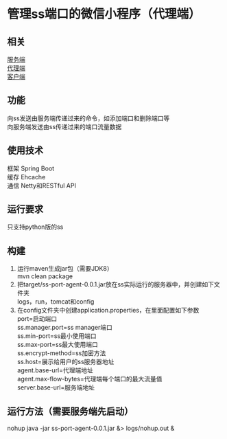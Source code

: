 # 管理ss端口的微信小程序（代理端）  
## 相关  
[服务端](https://github.com/hpq86zllw/ss-port-server)  
[代理端](https://github.com/hpq86zllw/ss-port-agent)  
[客户端](https://github.com/hpq86zllw/ss-port-client)  
## 功能  
向ss发送由服务端传递过来的命令，如添加端口和删除端口等  
向服务端发送由ss传递过来的端口流量数据  
## 使用技术  
框架 Spring Boot  
缓存 Ehcache  
通信 Netty和RESTful API  
## 运行要求  
只支持python版的ss  
## 构建  
1. 运行maven生成jar包（需要JDK8）  
mvn clean package  
2. 把target/ss-port-agent-0.0.1.jar放在ss实际运行的服务器中，并创建如下文件夹  
logs，run，tomcat和config  
3. 在config文件夹中创建application.properties，在里面配置如下参数  
port=启动端口  
ss.manager.port=ss manager端口  
ss.min-port=ss最小使用端口  
ss.max-port=ss最大使用端口  
ss.encrypt-method=ss加密方法  
ss.host=展示给用户的ss服务器地址  
agent.base-url=代理端地址  
agent.max-flow-bytes=代理端每个端口的最大流量值  
server.base-url=服务端地址  
## 运行方法（需要服务端先启动）  
nohup java -jar ss-port-agent-0.0.1.jar &> logs/nohup.out &  